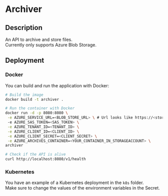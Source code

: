 # Archiver

## Description

An API to archive and store files.  
Currently only supports Azure Blob Storage.

## Deployment

### Docker

You can build and run the application with Docker:

```bash
# Build the image
docker build -t archiver .

# Run the container with Docker
docker run -d -p 8080:8080 \
 -e AZURE_SERVICE_URL=<BLOB_STORE_URL> \ # Url looks like https://<storageaccount>.blob.core.windows.net
 -e AZURE_SAS_TOKEN=<SAS_TOKEN> \
 -e AZURE_TENANT_ID=<TENANT_ID> \
 -e AZURE_CLIENT_ID=<CLIENT_ID> \
 -e AZURE_CLIENT_SECRET=<CLIENT_SECRET> \
 -e AZURE_ARCHIVES_CONTAINER=<YOUR_CONTAINER_IN_STORAGEACCOUNT> \
archiver

# Check if the API is alive
curl http://localhost:8080/v1/health
```

### Kubernetes

You have an example of a Kubernetes deployment in the `k8s` folder.  
Make sure to change the values of the environment variables in the Secret.
